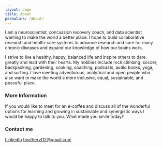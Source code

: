 ```yaml
---
layout: page
title: About
permalink: /about/
---
```


I am a neuroscientist, concussion recovery coach, and data scientist wanting to make the world a better place. 
I hope to build collaborative research and health-care systems to advance research and care for many chronic diseases and expand our knowledge of how our brains work.


I strive to live a healthy, happy, balanced life and inspire others to dare greatly and lead with their hearts. My hobbies include rock climbing, soccer, backpacking, gardening, cooking, coaching, podcasts, audio books, yoga, and surfing. I love meeting adventurous, analytical and open people who also want to make the world a more inclusive, equal, sustainable, and peaceful place.

### More Information
If you would like to meet for an e-coffee and discuss all of the wonderful options for learning and growing in sustainable and synergistic ways I would be happy to talk to you.
What made you smile today?

### Contact me
[LinkedIn](https://www.linkedin.com/in/heather-van-tassel/)
[heathervt12@gmail.com](mailto:heathervt12@gmail.com)
